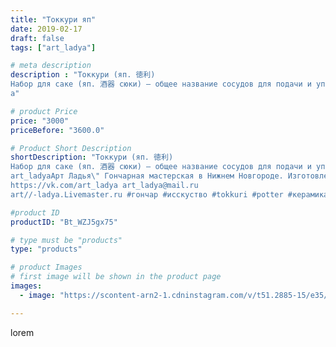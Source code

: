 ```yaml
---
title: "Токкури яп"
date: 2019-02-17
draft: false
tags: ["art_ladya"]

# meta description
description : "Токкури (яп. 徳利) 
Набор для саке (яп. 酒器 сюки) — общее название сосудов для подачи и употребления саке, традиционного японского рисового алкогольного напитка.
a"

# product Price
price: "3000"
priceBefore: "3600.0"

# Product Short Description
shortDescription: "Токкури (яп. 徳利) 
Набор для саке (яп. 酒器 сюки) — общее название сосудов для подачи и употребления саке, традиционного японского рисового алкогольного напитка.
art_ladyaАрт Ладья\" Гончарная мастерская в Нижнем Новгороде. Изготовление керамики и мастер//-классы по обучению. 
https://vk.com/art_ladya art_ladya@mail.ru 
art//-ladya.Livemaster.ru #гончар #исскуство #tokkuri #potter #керамикадляинтерьера #керамикаручнаяработа #гончарнаямастерская #керамиканазаказ #handmade #посудаизглины #керамика #гончарнаяпосуда #эксклюзивнаякерамика #painter #dishes #ceramicar #саке #claygoods #restaurant #earthenware #ceramic #design #bottle #gifts #decanter #ceramicart #бутылки #токкури #clay #авторскаякерамика"

#product ID
productID: "Bt_WZJ5gx75"

# type must be "products"
type: "products"

# product Images
# first image will be shown in the product page
images:
  - image: "https://scontent-arn2-1.cdninstagram.com/v/t51.2885-15/e35/51525977_256746295225914_3120527783638749761_n.jpg?tp=1&_nc_ht=scontent-arn2-1.cdninstagram.com&_nc_cat=106&_nc_ohc=r7i72yW-3W4AX-15yUH&ccb=7-4&oh=f8ae8ff8fd659d38a9f31e838ecf9cb3&oe=60848F84&_nc_sid=86f79a&ig_cache_key=MTk4MTQwMDg0NjcwNTA0MTE0NQ%3D%3D.2-ccb7-4"

---
```

lorem
